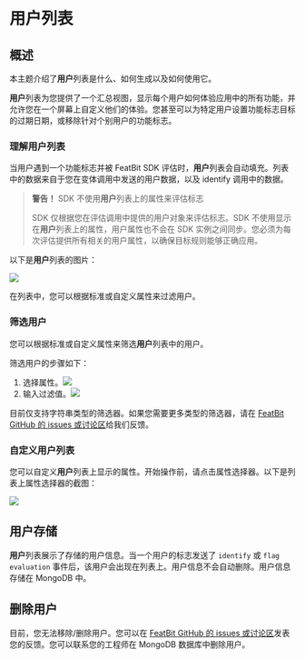 # 用户列表

## 概述

本主题介绍了**用户**列表是什么、如何生成以及如何使用它。

**用户**列表为您提供了一个汇总视图，显示每个用户如何体验应用中的所有功能，并允许您在一个屏幕上自定义他们的体验。您甚至可以为特定用户设置功能标志目标的过期日期，或移除针对个别用户的功能标志。

### 理解用户列表 

当用户遇到一个功能标志并被 FeatBit SDK 评估时，**用户**列表会自动填充。列表中的数据来自于您在变体调用中发送的用户数据，以及 identify 调用中的数据。

> **警告！** SDK 不使用**用户**列表上的属性来评估标志
>
> SDK 仅根据您在评估调用中提供的用户对象来评估标志。SDK 不使用显示在**用户**列表上的属性，用户属性也不会在 SDK 实例之间同步。您必须为每次评估提供所有相关的用户属性，以确保目标规则能够正确应用。

以下是**用户**列表的图片：

![](../../feature-flags/assets/users-and-user-segments/the-user-list/001.webp)

在列表中，您可以根据标准或自定义属性来过滤用户。

### 筛选用户 

您可以根据标准或自定义属性来筛选**用户**列表中的用户。

筛选用户的步骤如下：

1. 选择属性。![](../../feature-flags/assets/users-and-user-segments/the-user-list/002.webp)
2. 输入过滤值。![](../../feature-flags/assets/users-and-user-segments/the-user-list/003.webp)

目前仅支持字符串类型的筛选器。如果您需要更多类型的筛选器，请在 [FeatBit GitHub 的 issues 或讨论区](https://github.com/featbit/featbit)给我们反馈。

### 自定义用户列表

您可以自定义**用户**列表上显示的属性。开始操作前，请点击属性选择器。以下是列表上属性选择器的截图：

![](../../feature-flags/assets/users-and-user-segments/the-user-list/004.webp)

## 用户存储

**用户**列表展示了存储的用户信息。当一个用户的标志发送了 `identify` 或 `flag evaluation` 事件后，该用户会出现在列表上。用户信息不会自动删除。用户信息存储在 MongoDB 中。

## 删除用户

目前，您无法移除/删除用户。您可以在 [FeatBit GitHub 的 issues 或讨论区](https://github.com/featbit/featbit)发表您的反馈。您可以联系您的工程师在 MongoDB 数据库中删除用户。
